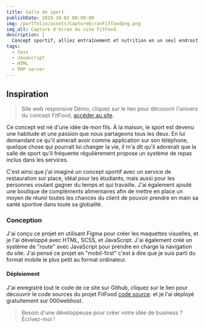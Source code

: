 ```yaml
---
title: Salle de sport
publishDate: 2019-10-02 00:00:00
img: /portfolio/assets/CaptureEcranFitfoodpng.png
img_alt: Capture d'écran du site FitFood.
description: |
  Concept sportif, alliez entraînement et nutrition en un seul endroit avec FitFood.
tags:
  - Sass
  - Javascript
  - HTML
  - PHP server
---
```


## Inspiration

> Site web responsive Démo, cliquez sur le lien pour découvrir l'univers du concept FitFood, <a href="www.fitfood.weboara.fr">accéder au site</a>.

Ce concept est né d'une idée de mon fils. À la maison, le sport est devenu une habitude et une passion que nous partageons tous les deux. En lui demandant ce qu'il aimerait avoir comme application sur son téléphone, quelque chose qui pourrait lui changer la vie, il m'a dit qu'il adorerait que la salle de sport qu'il fréquente régulièrement propose un système de repas inclus dans les services.

C'est ainsi que j'ai imaginé un concept sportif avec un service de restauration sur place, idéal pour les étudiants, mais aussi pour les personnes voulant gagner du temps et qui travaille. J'ai également ajouté une boutique de compléments alimentaires afin de mettre en place un moyen de réunir toutes les chances du client de pouvoir prendre en main sa santé sportive dans toute sa globalité.

### Conception

J'ai conçu ce projet en utilisant Figma pour créer les maquettes visuelles, et je l'ai développé avec HTML, SCSS, et JavaScript. J'ai également créé un système de "route" avec JavaScript pour prendre en charge la navigation du site. J'ai pensé ce projet en "mobil-first" c'est à dire que je suis parti du format mobile le plus petit au format ordinateur.

#### Déploiement

J'ai enregistré tout le code de ce site sur Github, cliquez sur le lien pour découvrir le code sources du projet FitFood <a href="https://github.com/mimiecmoua/FitFood/">code source</a>. et je l'ai déployé gratuitement sur 000webhost.

> Besoin d'une développeuse pour créer votre idée de business ?
> Écrivez-moi !
